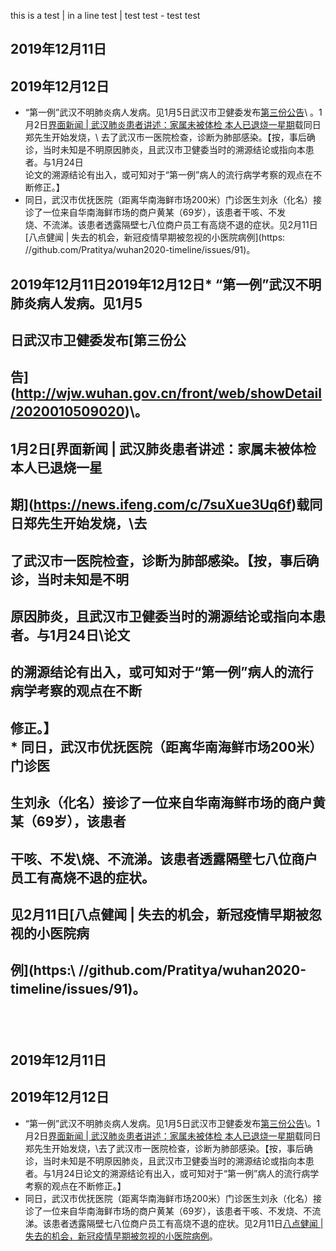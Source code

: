 this is a test | in a line
test \| test
test - test
test

## 2019年12月11日
## 2019年12月12日
* “第一例”武汉不明肺炎病人发病。见1月5日武汉市卫健委发布[第三份公告](http://wjw.wuhan.gov.cn/front/web/showDetail/2020010509020)\\
。1月2日[界面新闻 | 武汉肺炎患者讲述：家属未被体检 本人已退烧一星期](https://news.ifeng.com/c/7suXue3Uq6f)载同日郑先生开始发烧，\\
去了武汉市一医院检查，诊断为肺部感染。【按，事后确诊，当时未知是不明原因肺炎，且武汉市卫健委当时的溯源结论或指向本患者。与1月24日\
论文的溯源结论有出入，或可知对于“第一例”病人的流行病学考察的观点在不断修正。】<br>
* 同日，武汉市优抚医院（距离华南海鲜市场200米）门诊医生刘永（化名）接诊了一位来自华南海鲜市场的商户黄某（69岁），该患者干咳、不发\
烧、不流涕。该患者透露隔壁七八位商户员工有高烧不退的症状。见2月11日[八点健闻 | 失去的机会，新冠疫情早期被忽视的小医院病例](https:\
//github.com/Pratitya/wuhan2020-timeline/issues/91)。<br>



## 2019年12月11日2019年12月12日* “第一例”武汉不明肺炎病人发病。见1月5
## 日武汉市卫健委发布[第三份公
## 告](http://wjw.wuhan.gov.cn/front/web/showDetail/2020010509020)\\。
## 1月2日[界面新闻 | 武汉肺炎患者讲述：家属未被体检 本人已退烧一星
## 期](https://news.ifeng.com/c/7suXue3Uq6f)载同日郑先生开始发烧，\\去
## 了武汉市一医院检查，诊断为肺部感染。【按，事后确诊，当时未知是不明
## 原因肺炎，且武汉市卫健委当时的溯源结论或指向本患者。与1月24日\论文
## 的溯源结论有出入，或可知对于“第一例”病人的流行病学考察的观点在不断
## 修正。】<br> * 同日，武汉市优抚医院（距离华南海鲜市场200米）门诊医
## 生刘永（化名）接诊了一位来自华南海鲜市场的商户黄某（69岁），该患者
## 干咳、不发\烧、不流涕。该患者透露隔壁七八位商户员工有高烧不退的症状。
## 见2月11日[八点健闻 | 失去的机会，新冠疫情早期被忽视的小医院病
## 例](https:\ //github.com/Pratitya/wuhan2020-timeline/issues/91)。
## <br>


## 2019年12月11日
## 2019年12月12日
* “第一例”武汉不明肺炎病人发病。见1月5日武汉市卫健委发布[第三份公告](http://wjw.wuhan.gov.cn/front/web/showDetail/2020010509020)\。1月2日[界面新闻 | 武汉肺炎患者讲述：家属未被体检 本人已退烧一星期](https://news.ifeng.com/c/7suXue3Uq6f)载同日郑先生开始发烧，\去了武汉市一医院检查，诊断为肺部感染。【按，事后确诊，当时未知是不明原因肺炎，且武汉市卫健委当时的溯源结论或指向本患者。与1月24日论文的溯源结论有出入，或可知对于“第一例”病人的流行病学考察的观点在不断修正。】<br>
* 同日，武汉市优抚医院（距离华南海鲜市场200米）门诊医生刘永（化名）接诊了一位来自华南海鲜市场的商户黄某（69岁），该患者干咳、不发烧、不流涕。该患者透露隔壁七八位商户员工有高烧不退的症状。见2月11日[八点健闻 | 失去的机会，新冠疫情早期被忽视的小医院病例](https://github.com/Pratitya/wuhan2020-timeline/issues/91)。<br>
